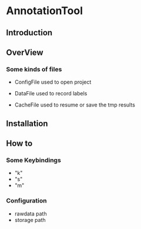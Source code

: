 # AnnotationTool

## Introduction

## OverView

### Some kinds of files
* ConfigFile
    used to open project

* DataFile
    used to record labels

* CacheFile
    used to resume or save the tmp results

## Installation



## How to

### Some Keybindings
* "k"
* "s"
* "m"

### Configuration
* rawdata path
* storage path



